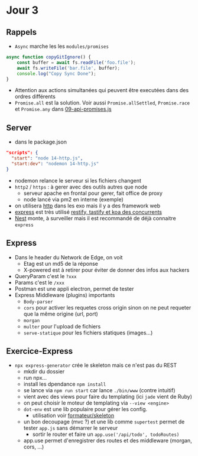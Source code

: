# Jour 3

## Rappels
* `Async` marche les les `modules/promises`
``` javascript
async function copyGitIgnore() {
    const buffer = await fs.readFile('foo.file');
    await fs.writeFile('bar.file', buffer);
    console.log("Copy Sync Done");
}
```

* Attention aux actions simultanées qui peuvent être executées dans des ordres différents
* `Promise.all` est la solution. Voir aussi `Promise.allSettled`, `Promise.race` et `Promise.any` dans [09-api-promises.js](https://github.com/Italemyae/Formation-NodeJS/blob/master/API-Node/09-api-promises.js)

## Server

* dans le package.json
``` json
"scripts": {
  "start": "node 14-http.js",
  "start:dev": "nodemon 14-http.js"
}
```

* nodemon relance le serveur si les fichiers changent
* `http2` / `https` : à gerer avec des outils autres que node
    * serveur apache en frontal pour gerer, fait office de proxy
    * node lancé via pm2 en interne (exemple)
* on utilisera [http](https://nodejs.org/api/http.html#class-httpserver) dans les exo mais il y a des framework web
* [express](https://expressjs.com/) est très utilisé [restify, tastify et koa des concurrents](https://npmtrends.com/@nestjs/core-vs-express-vs-fastify-vs-koa)
* [Nest](https://nestjs.com/) monte, à surveiller mais il est recommandé de déjà connaitre `express`

## Express

* Dans le header du Network de Edge, on voit
  * Etag est un md5 de la réponse
  * X-powered est à retirer pour éviter de donner des infos aux hackers
* QueryParam c'est le `?xxx`
* Params c'est le `/xxx`
* Postman est une appli electron, permet de tester
* Express Middleware (plugins) importants
  * `Body-parser`
  * `cors` pour activer les requetes cross origin sinon on ne peut requeter que la même origine (url, port)
  * `morgan`
  * `multer` pour l'upload de fichiers
  * `serve-statique` pour les fichiers statiques (images...)

## Exercice-Express
* `npx express-generator` crée le skeleton mais ce n'est pas du REST
  * mkdir du dossier
  * run npx...
  * install les dpendance `npm install`
  * se lance via `npm run start` car lance `./bin/www` (contre intuitif)
  * vient avec des views pour faire du templating (ici `jade` vient de Ruby)
  * on peut choisir le moteur de templating via `--view <engine>`
  * `dot-env` est une lib populaire pour gérer les config.
    * utilisation voir [formateur/skeleton](https://github.com/bioub/express-rest-skeleton)
  * un bon decoupage (mvc ?) et une lib comme `supertest` permet de tester `app.js` sans démarrer le serveur
    * sortir le router et faire un `app.use('/api/todo', todoRoutes)`
  * app.use permet d'enregistrer des routes et des middleware (morgan, cors, ...)
